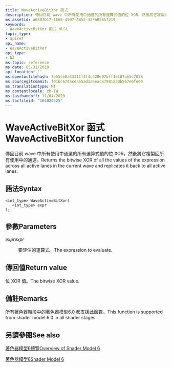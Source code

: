 ```yaml
---
title: WaveActiveBitXor 函式
description: 傳回目前 wave 中所有使用中通道的所有運算式值的位 XOR，然後將它複製回所有使用中的通道。
ms.assetid: A6807D17-1E6E-4997-AB52-32FAB5857219
keywords:
- WaveActiveBitXor 函式 HLSL
topic_type:
- apiref
api_name:
- WaveActiveBitXor
api_type:
- NA
ms.topic: reference
ms.date: 05/31/2018
api_location: ''
ms.openlocfilehash: 7e55ce8a43311f4f4c428e97bff1e107ab5c7038
ms.sourcegitcommit: f01bc6744cea55ad1aeeace7981a30b567e6fe60
ms.translationtype: MT
ms.contentlocale: zh-TW
ms.lasthandoff: 11/04/2020
ms.locfileid: "104024325"
---
```

# <a name="waveactivebitxor-function"></a><span data-ttu-id="bf610-104">WaveActiveBitXor 函式</span><span class="sxs-lookup"><span data-stu-id="bf610-104">WaveActiveBitXor function</span></span>

<span data-ttu-id="bf610-105">傳回目前 wave 中所有使用中通道的所有運算式值的位 XOR，然後將它複製回所有使用中的通道。</span><span class="sxs-lookup"><span data-stu-id="bf610-105">Returns the bitwise XOR of all the values of the expression across all active lanes in the current wave and replicates it back to all active lanes.</span></span>

## <a name="syntax"></a><span data-ttu-id="bf610-106">語法</span><span class="sxs-lookup"><span data-stu-id="bf610-106">Syntax</span></span>

``` syntax
<int_type> WaveActiveBitXor(
   <int_type> expr
);
```

## <a name="parameters"></a><span data-ttu-id="bf610-107">參數</span><span class="sxs-lookup"><span data-stu-id="bf610-107">Parameters</span></span>

<dl> <dt>

<span data-ttu-id="bf610-108">*expr*</span><span class="sxs-lookup"><span data-stu-id="bf610-108">*expr*</span></span> 
</dt> <dd>

<span data-ttu-id="bf610-109">要評估的運算式。</span><span class="sxs-lookup"><span data-stu-id="bf610-109">The expression to evaluate.</span></span>

</dd> </dl>

## <a name="return-value"></a><span data-ttu-id="bf610-110">傳回值</span><span class="sxs-lookup"><span data-stu-id="bf610-110">Return value</span></span>

<span data-ttu-id="bf610-111">位 XOR 值。</span><span class="sxs-lookup"><span data-stu-id="bf610-111">The bitwise XOR value.</span></span>

## <a name="remarks"></a><span data-ttu-id="bf610-112">備註</span><span class="sxs-lookup"><span data-stu-id="bf610-112">Remarks</span></span>

<span data-ttu-id="bf610-113">所有著色器階段中的著色器模型6.0 都支援此函數。</span><span class="sxs-lookup"><span data-stu-id="bf610-113">This function is supported from shader model 6.0 in all shader stages.</span></span> 



 

## <a name="see-also"></a><span data-ttu-id="bf610-114">另請參閱</span><span class="sxs-lookup"><span data-stu-id="bf610-114">See also</span></span>

<dl> <dt>

[<span data-ttu-id="bf610-115">著色器模型6總覽</span><span class="sxs-lookup"><span data-stu-id="bf610-115">Overview of Shader Model 6</span></span>](hlsl-shader-model-6-0-features-for-direct3d-12.md)
</dt> <dt>

[<span data-ttu-id="bf610-116">著色器模型6</span><span class="sxs-lookup"><span data-stu-id="bf610-116">Shader Model 6</span></span>](shader-model-6-0.md)
</dt> </dl>

 

 




